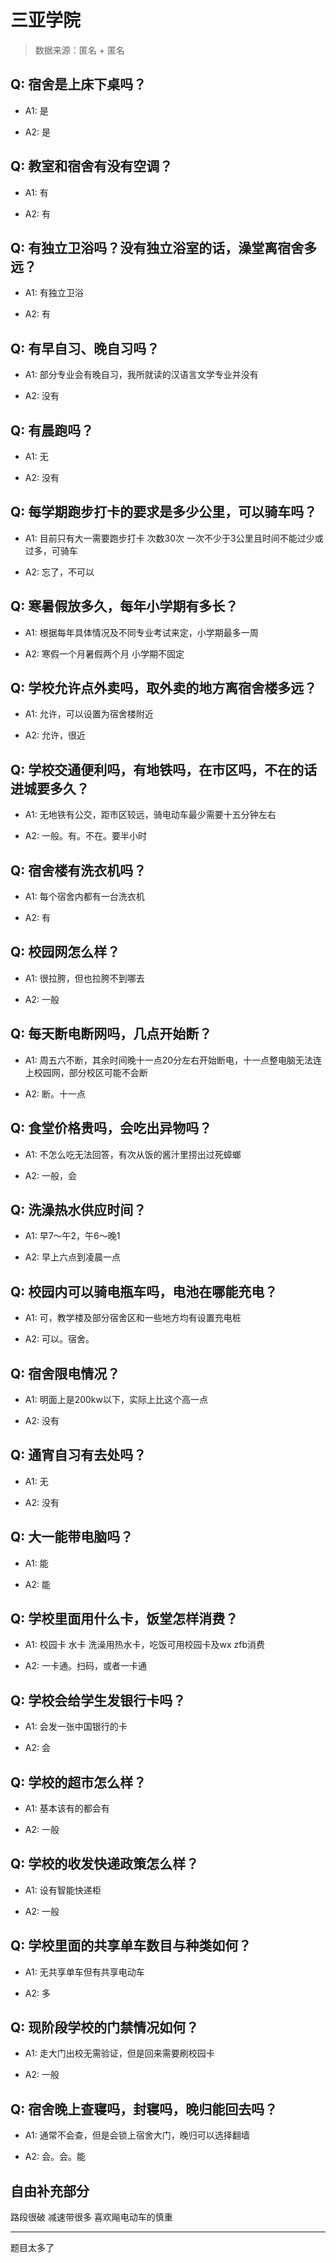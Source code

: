 # 三亚学院

> 数据来源：匿名 + 匿名

## Q: 宿舍是上床下桌吗？

- A1: 是

- A2: 是

## Q: 教室和宿舍有没有空调？

- A1: 有

- A2: 有

## Q: 有独立卫浴吗？没有独立浴室的话，澡堂离宿舍多远？

- A1: 有独立卫浴

- A2: 有

## Q: 有早自习、晚自习吗？

- A1: 部分专业会有晚自习，我所就读的汉语言文学专业并没有

- A2: 没有

## Q: 有晨跑吗？

- A1: 无

- A2: 没有

## Q: 每学期跑步打卡的要求是多少公里，可以骑车吗？

- A1: 目前只有大一需要跑步打卡 次数30次 一次不少于3公里且时间不能过少或过多，可骑车

- A2: 忘了，不可以

## Q: 寒暑假放多久，每年小学期有多长？

- A1: 根据每年具体情况及不同专业考试来定，小学期最多一周

- A2: 寒假一个月暑假两个月 小学期不固定

## Q: 学校允许点外卖吗，取外卖的地方离宿舍楼多远？

- A1: 允许，可以设置为宿舍楼附近

- A2: 允许，很近

## Q: 学校交通便利吗，有地铁吗，在市区吗，不在的话进城要多久？

- A1: 无地铁有公交，距市区较远，骑电动车最少需要十五分钟左右

- A2: 一般。有。不在。要半小时

## Q: 宿舍楼有洗衣机吗？

- A1: 每个宿舍内都有一台洗衣机

- A2: 有

## Q: 校园网怎么样？

- A1: 很拉胯，但也拉胯不到哪去

- A2: 一般

## Q: 每天断电断网吗，几点开始断？

- A1: 周五六不断，其余时间晚十一点20分左右开始断电，十一点整电脑无法连上校园网，部分校区可能不会断

- A2: 断。十一点

## Q: 食堂价格贵吗，会吃出异物吗？

- A1: 不怎么吃无法回答，有次从饭的酱汁里捞出过死蟑螂

- A2: 一般，会

## Q: 洗澡热水供应时间？

- A1: 早7～午2，午6～晚1

- A2: 早上六点到凌晨一点

## Q: 校园内可以骑电瓶车吗，电池在哪能充电？

- A1: 可，教学楼及部分宿舍区和一些地方均有设置充电桩

- A2: 可以。宿舍。

## Q: 宿舍限电情况？

- A1: 明面上是200kw以下，实际上比这个高一点

- A2: 没有

## Q: 通宵自习有去处吗？

- A1: 无

- A2: 没有

## Q: 大一能带电脑吗？

- A1: 能

- A2: 能

## Q: 学校里面用什么卡，饭堂怎样消费？

- A1: 校园卡 水卡 洗澡用热水卡，吃饭可用校园卡及wx zfb消费

- A2: 一卡通。扫码，或者一卡通

## Q: 学校会给学生发银行卡吗？

- A1: 会发一张中国银行的卡

- A2: 会

## Q: 学校的超市怎么样？

- A1: 基本该有的都会有

- A2: 一般

## Q: 学校的收发快递政策怎么样？

- A1: 设有智能快递柜

- A2: 一般

## Q: 学校里面的共享单车数目与种类如何？

- A1: 无共享单车但有共享电动车

- A2: 多

## Q: 现阶段学校的门禁情况如何？

- A1: 走大门出校无需验证，但是回来需要刷校园卡

- A2: 一般

## Q: 宿舍晚上查寝吗，封寝吗，晚归能回去吗？

- A1: 通常不会查，但是会锁上宿舍大门，晚归可以选择翻墙

- A2: 会。会。能

## 自由补充部分

路段很破 减速带很多 喜欢飚电动车的慎重

***

题目太多了